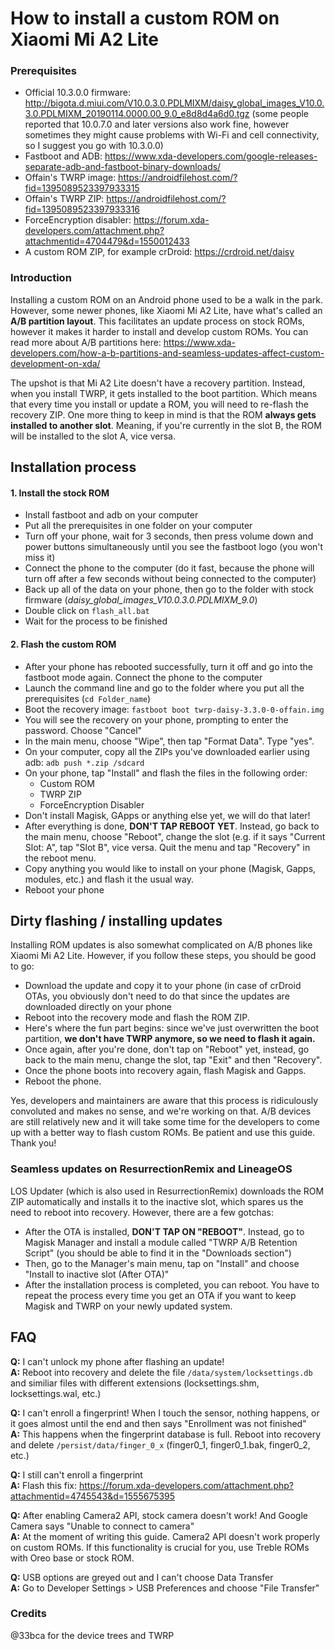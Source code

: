 # How to install a custom ROM on Xiaomi Mi A2 Lite

### Prerequisites
* Official 10.3.0.0 firmware: http://bigota.d.miui.com/V10.0.3.0.PDLMIXM/daisy_global_images_V10.0.3.0.PDLMIXM_20190114.0000.00_9.0_e8d8d4a6d0.tgz (some people reported that 10.0.7.0 and later versions also work fine, however sometimes they might cause problems with Wi-Fi and cell connectivity, so I suggest you go with 10.3.0.0) 
* Fastboot and ADB: https://www.xda-developers.com/google-releases-separate-adb-and-fastboot-binary-downloads/
* Offain's TWRP image: https://androidfilehost.com/?fid=1395089523397933315
* Offain's TWRP ZIP: https://androidfilehost.com/?fid=1395089523397933316
* ForceEncryption disabler: https://forum.xda-developers.com/attachment.php?attachmentid=4704479&d=1550012433
* A custom ROM ZIP, for example crDroid: https://crdroid.net/daisy

### Introduction
Installing a custom ROM on an Android phone used to be a walk in the park. However, some newer phones, like Xiaomi Mi A2 Lite, have what's called an **A/B partition layout**. This facilitates an update process on stock ROMs, however it makes it harder to install and develop custom ROMs. You can read more about A/B partitions here: https://www.xda-developers.com/how-a-b-partitions-and-seamless-updates-affect-custom-development-on-xda/  

The upshot is that Mi A2 Lite doesn't have a recovery partition. Instead, when you install TWRP, it gets installed to the boot partition. Which means that every time you install or update a ROM, you will need to re-flash the recovery ZIP. One more thing to keep in mind is that the ROM **always gets installed to another slot**. Meaning, if you're currently in the slot B, the ROM will be installed to the slot A, vice versa. 

## Installation process

#### 1. Install the stock ROM
* Install fastboot and adb on your computer
* Put all the prerequisites in one folder on your computer
* Turn off your phone, wait for 3 seconds, then press volume down and power buttons simultaneously until you see the fastboot logo (you won't miss it)
* Connect the phone to the computer (do it fast, because the phone will turn off after a few seconds without being connected to the computer)
* Back up all of the data on your phone, then go to the folder with stock firmware (*daisy_global_images_V10.0.3.0.PDLMIXM_9.0*)
* Double click on `flash_all.bat` 
* Wait for the process to be finished

#### 2. Flash the custom ROM
* After your phone has rebooted successfully, turn it off and go into the fastboot mode again. Connect the phone to the computer
* Launch the command line and go to the folder where you put all the prerequisites (`cd Folder_name`)
* Boot the recovery image: `fastboot boot twrp-daisy-3.3.0-0-offain.img`
* You will see the recovery on your phone, prompting to enter the password. Choose "Cancel"
* In the main menu, choose "Wipe", then tap "Format Data". Type "yes".
* On your computer, copy all the ZIPs you've downloaded earlier using adb: `adb push *.zip /sdcard`
* On your phone, tap "Install" and flash the files in the following order:
  * Custom ROM
  * TWRP ZIP
  * ForceEncryption Disabler
* Don't install Magisk, GApps or anything else yet, we will do that later!
* After everything is done, **DON'T TAP REBOOT YET**. Instead, go back to the main menu, choose "Reboot", change the slot (e.g. if it says "Current Slot: A", tap "Slot B", vice versa. Quit the menu and tap "Recovery" in the reboot menu.
* Copy anything you would like to install on your phone (Magisk, Gapps, modules, etc.) and flash it the usual way.
* Reboot your phone

## Dirty flashing / installing updates
Installing ROM updates is also somewhat complicated on A/B phones like Xiaomi Mi A2 Lite. However, if you follow these steps, you should be good to go:

* Download the update and copy it to your phone (in case of crDroid OTAs, you obviously don't need to do that since the updates are downloaded directly on your phone
* Reboot into the recovery mode and flash the ROM ZIP.
* Here's where the fun part begins: since we've just overwritten the boot partition, **we don't have TWRP anymore, so we need to flash it again.** 
* Once again, after you're done, don't tap on "Reboot" yet, instead, go back to the main menu, change the slot, tap "Exit" and then "Recovery".
* Once the phone boots into recovery again, flash Magisk and Gapps. 
* Reboot the phone.


Yes, developers and maintainers are aware that this process is ridiculously convoluted and makes no sense, and we're working on that. A/B devices are still relatively new and it will take some time for the developers to come up with a better way to flash custom ROMs. Be patient and use this guide. Thank you!


### Seamless updates on ResurrectionRemix and LineageOS
LOS Updater (which is also used in ResurrectionRemix) downloads the ROM ZIP automatically and installs it to the inactive slot, which spares us the need to reboot into recovery. However, there are a few gotchas:
* After the OTA is installed, **DON'T TAP ON "REBOOT"**. Instead, go to Magisk Manager and install a module called "TWRP A/B Retention Script" (you should be able to find it in the "Downloads section")
* Then, go to the Manager's main menu, tap on "Install" and choose "Install to inactive slot (After OTA)"
* After the installation process is completed, you can reboot.
You have to repeat the process every time you get an OTA if you want to keep Magisk and TWRP on your newly updated system. 


## FAQ
**Q:** I can't unlock my phone after flashing an update!  
**A:** Reboot into recovery and delete the file `/data/system/locksettings.db` and similiar files with different extensions (locksettings.shm, locksettings.wal, etc.)


**Q:** I can't enroll a fingerprint! When I touch the sensor, nothing happens, or it goes almost until the end and then says "Enrollment was not finished"  
**A:** This happens when the fingerprint database is full. Reboot into recovery and delete `/persist/data/finger_0_x` (finger0_1, finger0_1.bak, finger0_2, etc.)


**Q:** I still can't enroll a fingerprint  
**A:** Flash this fix: https://forum.xda-developers.com/attachment.php?attachmentid=4745543&d=1555675395

**Q:** After enabling Camera2 API, stock camera doesn't work! And Google Camera says "Unable to connect to camera"  
**A:** At the moment of writing this guide. Camera2 API doesn't work properly on custom ROMs. If this functionality is crucial for you, use Treble ROMs with Oreo base or stock ROM. 

**Q:** USB options are greyed out and I can't choose Data Transfer  
**A:** Go to Developer Settings > USB Preferences and choose "File Transfer"  


### Credits
@33bca for the device trees and TWRP
